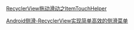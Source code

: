 [RecyclerView拖动滑动之ItemTouchHelper](https://blog.csdn.net/lixpjita39/article/details/78767939)

[Android侧滑-RecyclerView实现简单高效的侧滑菜单](https://www.jianshu.com/p/26541fdc7d7f)